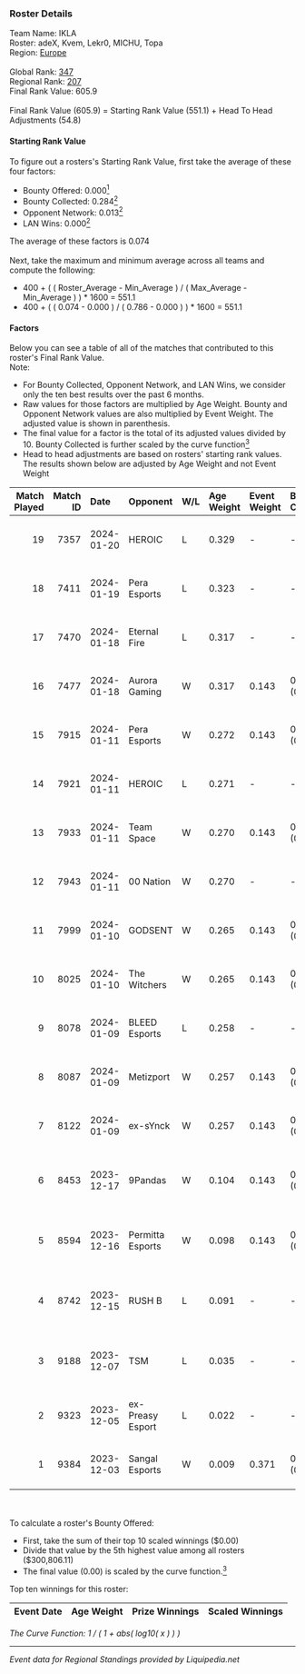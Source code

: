 ### Roster Details<br />
Team Name: IKLA<br />
Roster: adeX, Kvem, Lekr0, MICHU, Topa<br />
Region: [Europe]( ../standings_europe.md)<br />
<br />
Global Rank: [347](../standings_global.md)<br />
Regional Rank: [207]( ../standings_europe.md)<br />
Final Rank Value:  605.9<br />
<br />
Final Rank Value (605.9) = Starting Rank Value (551.1) + Head To Head Adjustments (54.8)<br />

#### Starting Rank Value<br />
To figure out a rosters's Starting Rank Value, first take the average of these four factors:<br />
- Bounty Offered: 0.000[<sup>1</sup>](#table2)
- Bounty Collected: 0.284[<sup>2</sup>](#table1)
- Opponent Network: 0.013[<sup>2</sup>](#table1)
- LAN Wins: 0.000[<sup>2</sup>](#table1)

The average of these factors is 0.074<br />
<br />
Next, take the maximum and minimum average across all teams and compute the following:<br />
- 400 + ( ( Roster_Average - Min_Average ) / ( Max_Average - Min_Average ) ) * 1600 = 551.1
- 400 + ( ( 0.074 - 0.000 ) / ( 0.786 - 0.000 ) ) * 1600 = 551.1


#### Factors<br />
Below you can see a table of all of the matches that contributed to this roster's Final Rank Value.<br />
Note:<br />

- For Bounty Collected, Opponent Network, and LAN Wins, we consider only the ten best results over the past 6 months.
- Raw values for those factors are multiplied by Age Weight. Bounty and Opponent Network values are also multiplied by Event Weight. The adjusted value is shown in parenthesis.
- The final value for a factor is the total of its adjusted values divided by 10. Bounty Collected is further scaled by the curve function[<sup>3</sup>](#curveFunction)
- Head to head adjustments are based on rosters' starting rank values. The results shown below are adjusted by Age Weight and not Event Weight
<span id="table1"></span><br />


| Match Played | Match ID | Date       | Opponent         | W/L | Age Weight | Event Weight | Bounty Collected | Opponent Network | LAN Wins  | H2H Adj. | Roster                                   |
| -: | -: | :- | :- | :- | :- | :- | :- | :- | :- | -: | :- |
|           19 |     7357 | 2024-01-20 | HEROIC           | L   | 0.329      | -            | -                | -                | -         |    -0.02 | adeX, Kvem, Lekr0, MICHU, Topa           |
|           18 |     7411 | 2024-01-19 | Pera Esports     | L   | 0.323      | -            | -                | -                | -         |    -1.46 | adeX, Kvem, Lekr0, MICHU, Topa           |
|           17 |     7470 | 2024-01-18 | Eternal Fire     | L   | 0.317      | -            | -                | -                | -         |    -0.01 | adeX, Kvem, Lekr0, MICHU, Topa           |
|           16 |     7477 | 2024-01-18 | Aurora Gaming    | W   | 0.317      | 0.143        | 0.492 (0.022)    | 0.616 (0.028)    | 0 (0.000) |     9.92 | adeX, Kvem, Lekr0, MICHU, Topa           |
|           15 |     7915 | 2024-01-11 | Pera Esports     | W   | 0.272      | 0.143        | 0.028 (0.001)    | 0.574 (0.022)    | 0 (0.000) |     7.43 | adeX, Kvem, Lekr0, MICHU, Topa           |
|           14 |     7921 | 2024-01-11 | HEROIC           | L   | 0.271      | -            | -                | -                | -         |    -0.01 | adeX, Kvem, Lekr0, MICHU, Topa           |
|           13 |     7933 | 2024-01-11 | Team Space       | W   | 0.270      | 0.143        | 0.009 (0.000)    | 0.457 (0.018)    | 0 (0.000) |     6.97 | adeX, Kvem, Lekr0, MICHU, Topa           |
|           12 |     7943 | 2024-01-11 | 00 Nation        | W   | 0.270      | -            | -                | -                | 0 (0.000) |     3.27 | adeX, Kvem, Lekr0, MICHU, Topa           |
|           11 |     7999 | 2024-01-10 | GODSENT          | W   | 0.265      | 0.143        | 0.001 (0.000)    | 0.073 (0.003)    | 0 (0.000) |     5.12 | adeX, Kvem, Lekr0, MICHU, Topa           |
|           10 |     8025 | 2024-01-10 | The Witchers     | W   | 0.265      | 0.143        | 0.009 (0.000)    | 0.060 (0.002)    | 0 (0.000) |     5.79 | adeX, Kvem, Lekr0, MICHU, Topa           |
|            9 |     8078 | 2024-01-09 | BLEED Esports    | L   | 0.258      | -            | -                | -                | -         |    -0.16 | adeX, Kvem, Lekr0, MICHU, Topa           |
|            8 |     8087 | 2024-01-09 | Metizport        | W   | 0.257      | 0.143        | 0.088 (0.003)    | 0.698 (0.026)    | 0 (0.000) |     7.34 | adeX, Kvem, Lekr0, MICHU, Topa           |
|            7 |     8122 | 2024-01-09 | ex-sYnck         | W   | 0.257      | 0.143        | 0.000 (0.000)    | 0.206 (0.008)    | 0 (0.000) |     5.54 | adeX, Kvem, Lekr0, MICHU, Topa           |
|            6 |     8453 | 2023-12-17 | 9Pandas          | W   | 0.104      | 0.143        | 0.110 (0.002)    | 0.660 (0.010)    | 0 (0.000) |     3.18 | kensizor, Kvem, MICHU, s4ltovsk1yy, Topa |
|            5 |     8594 | 2023-12-16 | Permitta Esports | W   | 0.098      | 0.143        | 0.029 (0.000)    | 1.000 (0.014)    | 0 (0.000) |     2.79 | kensizor, Kvem, MICHU, s4ltovsk1yy, Topa |
|            4 |     8742 | 2023-12-15 | RUSH B           | L   | 0.091      | -            | -                | -                | -         |    -0.67 | kensizor, Kvem, MICHU, s4ltovsk1yy, Topa |
|            3 |     9188 | 2023-12-07 | TSM              | L   | 0.035      | -            | -                | -                | -         |    -0.42 | forsyy, Kvem, Lekr0, MICHU, Topa         |
|            2 |     9323 | 2023-12-05 | ex-Preasy Esport | L   | 0.022      | -            | -                | -                | -         |    -0.08 | forsyy, Kvem, MICHU, Topa, VLDN          |
|            1 |     9384 | 2023-12-03 | Sangal Esports   | W   | 0.009      | 0.371        | 0.166 (0.001)    | 0.577 (0.002)    | -         |     0.27 | forsyy, Kvem, MICHU, Topa, VLDN          |

<br />
<span id="table2"></span><br />
To calculate a roster's Bounty Offered:<br />

- First, take the sum of their top 10 scaled winnings ($0.00)
- Divide that value by the 5th highest value among all rosters ($300,806.11)
- The final value (0.00) is scaled by the curve function.[<sup>3</sup>](#curveFunction)

Top ten winnings for this roster:<br />

| Event Date | Age Weight | Prize Winnings | Scaled Winnings |
| :- | -: | :- | :- |


<span id="curveFunction"></span>_The Curve Function: 1 / ( 1 + abs( log10( x ) ) )_<br />

---
_Event data for Regional Standings provided by Liquipedia.net_<br />
